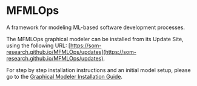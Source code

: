 # MFMLOps
A framework for modeling ML-based software development processes.

The MFMLOps graphical modeler can be installed from its Update Site, using the following URL: [https://som-research.github.io/MFMLOps/updates](https://som-research.github.io/MFMLOps/updates).

For step by step installation instructions and an initial model setup, please go to the [Graphical Modeler Installation Guide]().
